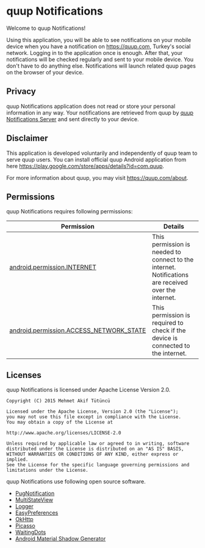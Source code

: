 quup Notifications
=================================

Welcome to quup Notifications!

Using this application, you will be able to see notifications on your mobile device when you have a notification on https://quup.com, Turkey's social network. Logging in to the application once is enough. After that, your notifications will be checked regularly and sent to your mobile device. You don't have to do anything else.
Notifications will launch related quup pages on the browser of your device.

Privacy
--------------
quup Notifications application does not read or store your personal information in any way. Your notifications are retrieved from quup by [quup Notifications Server](https://github.com/mehmetakiftutuncu/quupNotificationsServer) and sent directly to your device.

Disclaimer
--------------
This application is developed voluntarily and independently of quup team to serve quup users. You can install official quup Android application from here https://play.google.com/store/apps/details?id=com.quup.

For more information about quup, you may visit https://quup.com/about.

Permissions
--------------
quup Notifications requires following permissions:

Permission | Details
---------- | -------
[android.permission.INTERNET](http://developer.android.com/reference/android/Manifest.permission.html#INTERNET) | This permission is needed to connect to the internet. Notifications are received over the internet.
[android.permission.ACCESS_NETWORK_STATE](http://developer.android.com/reference/android/Manifest.permission.html#ACCESS_NETWORK_STATE) | This permission is required to check if the device is connected to the internet.

Licenses
--------------
quup Notifications is licensed under Apache License Version 2.0.

```
Copyright (C) 2015 Mehmet Akif Tütüncü

Licensed under the Apache License, Version 2.0 (the "License");
you may not use this file except in compliance with the License.
You may obtain a copy of the License at

http://www.apache.org/licenses/LICENSE-2.0

Unless required by applicable law or agreed to in writing, software
distributed under the License is distributed on an "AS IS" BASIS,
WITHOUT WARRANTIES OR CONDITIONS OF ANY KIND, either express or implied.
See the License for the specific language governing permissions and
limitations under the License.
```

quup Notifications use following open source software.

* [PugNotification](https://github.com/halysongoncalves/PugNotification)
* [MultiStateView](https://github.com/Kennyc1012/MultiStateView)
* [Logger](https://github.com/orhanobut/Logger)
* [EasyPreferences](https://github.com/Pixplicity/EasyPreferences)
* [OkHttp](https://github.com/square/okhttp)
* [Picasso](https://github.com/square/picasso)
* [WaitingDots](https://github.com/tajchert/WaitingDots)
* [Android Material Shadow Generator](https://github.com/Maddoc42/Android-Material-Icon-Generator)
